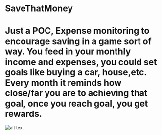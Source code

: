 # SaveThatMoney
# Just a POC, Expense monitoring to encourage saving in a game sort of way. You feed in your monthly income and expenses, you could set goals like buying a car, house,etc. Every month it reminds how close/far you are to achieving that goal, once you reach goal, you get rewards. 
![alt text](https://cdn.pixabay.com/photo/2018/06/03/17/36/save-3451075_960_720.jpg)
